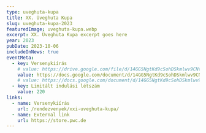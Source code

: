 ```yaml
---
type: uveghuta-kupa
title: XX. Üveghuta Kupa
slug: uveghuta-kupa-2023
featuredImage: uveghuta-kupa.webp
excerpt: XX. Üveghuta Kupa excerpt goes here
year: 2023
pubDate: 2023-10-06
includeInNews: true
eventMeta:
  - key: Versenykiírás
    # value: https://drive.google.com/file/d/14GG5NgtKd9cSohDSkmlwv9CNtpBTw54s/preview
    value: https://docs.google.com/document/d/14GG5NgtKd9cSohDSkmlwv9CNtpBTw54s/mobilebasic?rm=minimal
    # value: https://docs.google.com/document/d/14GG5NgtKd9cSohDSkmlwv9CNtpBTw54s/preview
  - key: Limitált indulási létszám
    value: 220
links:
  - name: Versenykiírás
    url: /rendezvenyek/xxi-uveghuta-kupa/
  - name: External link
    url: https://store.pwc.de
---
```

